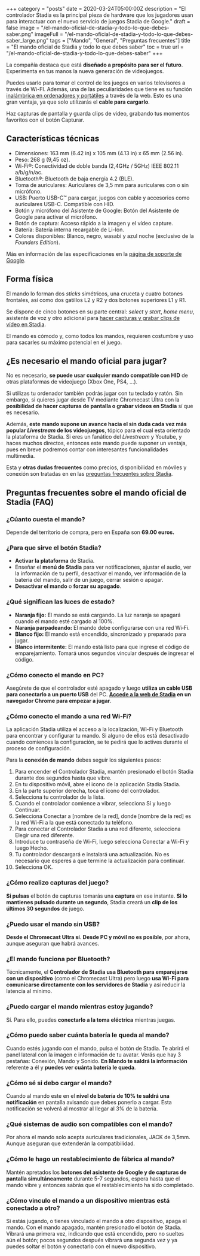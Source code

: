 +++
category = "posts"
date = 2020-03-24T05:00:00Z
description = "El controlador Stadia es la principal pieza de hardware que los jugadores usan para interactuar con el nuevo servicio de juegos Stadia de Google."
draft = false
image = "/el-mando-oficial-de-stadia-y-todo-lo-que-debes-saber.png"
imageFull = "/el-mando-oficial-de-stadia-y-todo-lo-que-debes-saber_large.png"
tags = ["Mando", "General", "Preguntas frecuentes"]
title = "El mando oficial de Stadia y todo lo que debes saber"
toc = true
url = "/el-mando-oficial-de-stadia-y-todo-lo-que-debes-saber"
+++

La compañía destaca que está **diseñado a propósito para ser el futuro**. Experimenta en tus manos la nueva generación de videojuegos.

Puedes usarlo para tomar el control de los juegos en varios televisores a través de Wi-FI. Además, una de las peculiaridades que tiene es su función <a class="u-anchor" href="/mando-stadia-inalabrico-ordenadores-portatiles">inalámbrica en ordenadores y portátiles</a> a través de la web. Esto es una gran ventaja, ya que solo utilizarás el **cable para cargarlo**. 

Haz capturas de pantalla y guarda clips de video, grabando tus momentos favoritos con el botón Capturar.

## Características técnicas

* Dimensiones: 163 mm (6.42 in) x 105 mm (4.13 in) x 65 mm (2.56 in).
* Peso: 268 g (9,45 oz).
* Wi-Fi®: Conectividad de doble banda (2,4GHz / 5GHz) IEEE 802.11 a/b/g/n/ac.
* Bluetooth®: Bluetooth de baja energía 4.2 (BLE).
* Toma de auriculares: Auriculares de 3,5 mm para auriculares con o sin micrófono.
* USB: Puerto USB-C™ para cargar, juegos con cable y accesorios como auriculares USB-C. Compatible con HID.
* Botón y micrófono del Asistente de Google: Botón del Asistente de Google para activar el micrófono.
* Botón de captura: Acceso rápido a la imagen y el vídeo capture.
* Batería: Batería interna recargable de Li-Ion.
* Colores disponibles: Blanco, negro, wasabi y azul noche (exclusivo de la *Founders Edition*).

Más en información de las especificaciones en la <a class="u-anchor" href="https://store.google.com/us/product/stadia_specs?hl=en-US" target="_blank" rel="nofollow noopener">página de soporte de Google</a>.

## Forma física

El mando lo forman dos *sticks* simétricos, una cruceta y cuatro botones frontales, así como dos gatillos L2 y R2 y dos botones superiores L1 y R1. 

Se dispone de cinco botones en su parte central: *select* y *start*, *home menu*, asistente de voz y otro adicional para <a class="u-anchor" href="/como-hacer-capturas-de-pantalla-o-grabar-videos-en-stadia/">hacer capturas y grabar clips de vídeo en Stadia</a>.

El mando es cómodo y, como todos los mandos, requieren costumbre y uso para sacarles su máximo potencial en el juego.

## ¿Es necesario el mando oficial para jugar?

No es necesario, **se puede usar cualquier mando compatible con HID** de otras plataformas de videojuego (Xbox One, PS4, ...). 

Si utilizas tu ordenador también podrás jugar con tu teclado y ratón. Sin embargo, si quieres jugar desde TV mediante Chromecast Ultra con la **posibilidad de hacer capturas de pantalla o grabar videos en Stadia** sí que es necesario.

Además, **este mando supone un avance hacia el sin duda cada vez más popular *Livestream* de los videojuegos**, tópico para el cual esta orientado la plataforma de Stadia. Si eres un fanático del *Livestream* y Youtube, y haces muchos directos, entonces este mando puede suponer un ventaja, pues en breve podremos contar con interesantes funcionalidades multimedia.

Esta y **otras dudas frecuentes** como precios, disponibilidad en móviles y conexión son tratadas en en las <a class="u-anchor" href="/preguntas-frecuentes-sobre-stadia/">preguntas frecuentes sobre Stadia</a>.

## Preguntas frecuentes sobre el mando oficial de Stadia (FAQ)

### ¿Cúanto cuesta el mando?

Depende del territorio de compra, pero en España son **69.00 euros.**

### ¿Para que sirve el botón Stadia?

- **Activar la plataforma** de Stadia.
- Enseñar el **menú de Stadia** para ver notificaciones, ajustar el audio, ver la información de tu perfil, desactivar el mando, ver información de la batería del mando, salir de un juego, cerrar sesión o apagar.
- **Desactivar el mando** o **forzar su apagado**.

### ¿Qué significan las luces de estado?

-  **Naranja fijo:** El mando se está cargando. La luz naranja se apagará cuando el mando esté cargado al 100%.
-  **Naranja parpadeando:** El mando debe configurarse con una red Wi‑Fi.
-  **Blanco fijo:** El mando está encendido, sincronizado y preparado para jugar.
-  **Blanco intermitente:** El mando está listo para que ingrese el código de emparejamiento. Tomará unos segundos vincular después de ingresar el código.

### ¿Cómo conecto el mando en PC?

Asegúrete de que el controlador esté apagado y luego **utiliza un cable USB para conectarlo a un puerto USB** del PC. **<a class="u-anchor" href="https://stadia.google.com/home" target="_blank" rel="nofollow noopener">Accede a la web de Stadia</a> en un navegador Chrome para empezar a jugar**.

### ¿Cómo conecto el mando a una red Wi‑Fi?

La aplicación Stadia utiliza el acceso a la localización, Wi-Fi y Bluetooth para encontrar y configurar tu mando. Si alguno de ellos está desactivado cuando comiences la configuración, se te pedirá que lo actives durante el proceso de configuración.

Para la **conexión de mando** debes seguir los siguientes pasos:

 1. Para encender el Controlador Stadia, mantén presionado el botón Stadia durante dos segundos hasta que vibre.
 2. En tu dispositivo móvil, abre el icono de la aplicación Stadia Stadia.
 3. En la parte superior derecha, toca el icono del controlador.
 4. Selecciona tu controlador de la lista.
 5. Cuando el controlador comience a vibrar, selecciona Sí y luego Continuar.
 6. Selecciona Conectar a \[nombre de la red\], donde \[nombre de la red\] es la red Wi-Fi a la que está conectado tu teléfono.
 7. Para conectar el Controlador Stadia a una red diferente, selecciona Elegir una red diferente.
 8. Introduce tu contraseña de Wi-Fi, luego selecciona Conectar a Wi-Fi y luego Hecho.
 9. Tu controlador descargará e instalará una actualización. No es necesario que esperes a que termine la actualización para continuar.
10. Selecciona OK.

### ¿Cómo realizo capturas del juego?

**Si pulsas** el botón de capturas tomarás una **captura** en ese instante. **Si lo mantienes pulsado durante un segundo**, Stadia creará un **clip de los últimos 30 segundos** de juego.

### ¿Puedo usar el mando sin USB?

**Desde el Chromecast Ultra sí**. **Desde PC y móvil no es posible**, por ahora, aunque aseguran que habrá avances.

### ¿El mando funciona por Bluetooth?

Técnicamente, el **Controlador de Stadia usa Bluetooth para emparejarse con un dispositivo** (como el Chromecast Ultra) pero luego **usa Wi-Fi para comunicarse directamente con los servidores de Stadia** y así reducir la latencia al mínimo.

### ¿Puedo cargar el mando mientras estoy jugando?

Sí. Para ello, puedes **conectarlo a la toma eléctrica** mientras juegas.

### ¿Cómo puedo saber cuánta batería le queda al mando?

Cuando estés jugando con el mando, pulsa el botón de Stadia. Te abrirá el panel lateral con la imagen e información de tu avatar. Verás que hay 3 pestañas: Conexión, Mando y Sonido. **En Mando te saldrá la información** referente a él y **puedes ver cuánta batería le queda**.

### ¿Cómo sé si debo cargar el mando?

Cuando al mando este en el **nivel de batería de 10% te saldrá una notificación** en pantalla avisando que debes ponerlo a cargar. Esta notificación se volverá al mostrar al llegar al 3% de la batería.

### ¿Qué sistemas de audio son compatibles con el mando?

Por ahora el mando solo acepta auriculares tradicionales, JACK de 3,5mm. Aunque aseguran que extenderán la compatibilidad.

### ¿Cómo le hago un restablecimiento de fábrica al mando?

Mantén apretados los **botones del asistente de Google y de capturas de pantalla simultáneamente** durante 5-7 segundos, espera hasta que el mando vibre y entonces sabrás que el restablecimiento ha sido completado.

### ¿Cómo vinculo el mando a un dispositivo mientras está conectado a otro?

Si estás jugando, o tienes vinculado el mando a otro dispositivo, apaga el mando. Con el mando apagado, mantén presionado el botón de Stadia. Vibrará una primera vez, indicando que está encendido, pero no sueltes aún el botón; pocos segundos después vibrará una segunda vez y ya puedes soltar el botón y conectarlo con el nuevo dispositivo.
